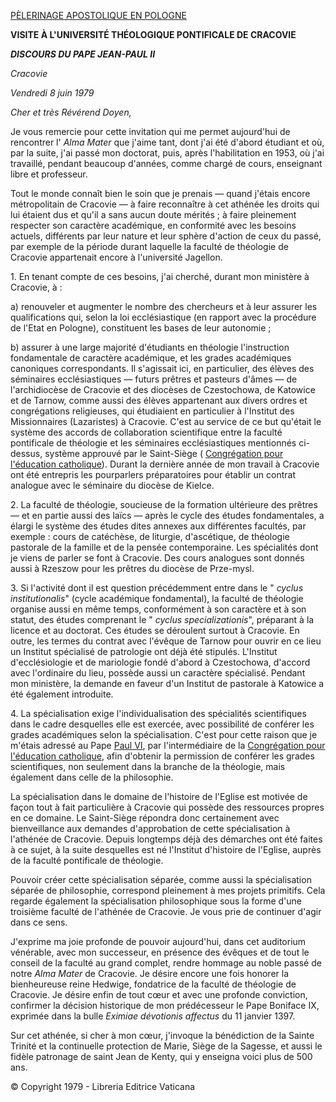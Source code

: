 [PÈLERINAGE APOSTOLIQUE EN POLOGNE](http://www.vatican.va/holy_father/john_paul_ii/travels/sub_index1979/trav_poland-1979_fr.htm)

**VISITE À L'UNIVERSITÉ THÉOLOGIQUE PONTIFICALE DE CRACOVIE**

***DISCOURS DU PAPE JEAN-PAUL II***

*Cracovie*

*Vendredi 8 juin 1979*

*Cher et très Révérend Doyen,*

Je vous remercie pour cette invitation qui me permet aujourd'hui de rencontrer l' *Alma Mater* que j'aime tant, dont j'ai été d'abord étudiant et où, par la suite, j'ai passé mon doctorat, puis, après l'habilitation en 1953, où j'ai travaillé, pendant beaucoup d'années, comme chargé de cours, enseignant libre et professeur.

Tout le monde connaît bien le soin que je prenais — quand j'étais encore métropolitain de Cracovie — à faire reconnaître à cet athénée les droits qui lui étaient dus et qu'il a sans aucun doute mérités ; à faire pleinement respecter son caractère académique, en conformité avec les besoins actuels, différents par leur nature et leur sphère d'action de ceux du passé, par exemple de la période durant laquelle la faculté de théologie de Cracovie appartenait encore à l'université Jagellon.

1\. En tenant compte de ces besoins, j'ai cherché, durant mon ministère à Cracovie, à :

a) renouveler et augmenter le nombre des chercheurs et à leur assurer les qualifications qui, selon la loi ecclésiastique (en rapport avec la procédure de l'Etat en Pologne), constituent les bases de leur autonomie ;

b) assurer à une large majorité d'étudiants en théologie l'instruction fondamentale de caractère académique, et les grades académiques canoniques correspondants. Il s'agissait ici, en particulier, des élèves des séminaires ecclésiastiques — futurs prêtres et pasteurs d'âmes — de l'archidiocèse de Cracovie et des diocèses de Czestochowa, de Katowice et de Tarnow, comme aussi des élèves appartenant aux divers ordres et congrégations religieuses, qui étudiaient en particulier à l'Institut des Missionnaires (Lazaristes) à Cracovie. C'est au service de ce but qu'était le système des accords de collaboration scientifique entre la faculté pontificale de théologie et les séminaires ecclésiastiques mentionnés ci-dessus, système approuvé par le Saint-Siège ( [Congrégation pour l'éducation catholique](http://www.vatican.va/roman_curia/congregations/ccatheduc/index_fr.htm)). Durant la dernière année de mon travail à Cracovie ont été entrepris les pourparlers préparatoires pour établir un contrat analogue avec le séminaire du diocèse de Kielce.

2. La faculté de théologie, soucieuse de la formation ultérieure des prêtres — et en partie aussi des laïcs — après le cycle des études fondamentales, a élargi le système des études dites annexes aux différentes facultés, par exemple : cours de catéchèse, de liturgie, d'ascétique, de théologie pastorale de la famille et de la pensée contemporaine. Les spécialités dont je viens de parler se font à Cracovie. Des cours analogues sont donnés aussi à Rzeszow pour les prêtres du diocèse de Prze-mysl.

3. Si l'activité dont il est question précédemment entre dans le " *cyclus institutionalis*" (cycle académique fondamental), la faculté de théologie organise aussi en même temps, conformément à son caractère et à son statut, des études comprenant le " *cyclus specializationis*", préparant à la licence et au doctorat. Ces études se déroulent surtout à Cracovie. En outre, les termes du contrat avec l'évêque de Tarnow pour ouvrir en ce lieu un Institut spécialisé de patrologie ont déjà été stipulés. L'Institut d'ecclésiologie et de mariologie fondé d'abord à Czestochowa, d'accord avec l'ordinaire du lieu, possède aussi un caractère spécialisé. Pendant mon ministère, la demande en faveur d'un Institut de pastorale à Katowice a été également introduite.

4. La spécialisation exige l'individualisation des spécialités scientifiques dans le cadre desquelles elle est exercée, avec possibilité de conférer les grades académiques selon la spécialisation. C'est pour cette raison que je m'étais adressé au Pape [Paul VI](http://www.vatican.va/holy_father/paul_vi/index_fr.htm), par l'intermédiaire de la [Congrégation pour l'éducation catholique](http://www.vatican.va/roman_curia/congregations/ccatheduc/index_fr.htm), afin d'obtenir la permission de conférer les grades scientifiques, non seulement dans la branche de la théologie, mais également dans celle de la philosophie.

La spécialisation dans le domaine de l'histoire de l'Eglise est motivée de façon tout à fait particulière à Cracovie qui possède des ressources propres en ce domaine. Le Saint-Siège répondra donc certainement avec bienveillance aux demandes d'approbation de cette spécialisation à l'athénée de Cracovie. Depuis longtemps déjà des démarches ont été faites à ce sujet, à la suite desquelles est né l'Institut d'histoire de l'Eglise, auprès de la faculté pontificale de théologie.

Pouvoir créer cette spécialisation séparée, comme aussi la spécialisation séparée de philosophie, correspond pleinement à mes projets primitifs. Cela regarde également la spécialisation philosophique sous la forme d'une troisième faculté de l'athénée de Cracovie. Je vous prie de continuer d'agir dans ce sens.

J'exprime ma joie profonde de pouvoir aujourd'hui, dans cet auditorium vénérable, avec mon successeur, en présence des évêques et de tout le conseil de la faculté au grand complet, rendre hommage au noble passé de notre *Alma Mater* de Cracovie. Je désire encore une fois honorer la bienheureuse reine Hedwige, fondatrice de la faculté de théologie de Cracovie. Je désire enfin de tout cœur et avec une profonde conviction, confirmer la décision historique de mon prédécesseur le Pape Boniface IX, exprimée dans la bulle *Eximiae dévotionis affectus* du 11 janvier 1397.

Sur cet athénée, si cher à mon cœur, j'invoque la bénédiction de la Sainte Trinité et la continuelle protection de Marie, Siège de la Sagesse, et aussi le fidèle patronage de saint Jean de Kenty, qui y enseigna voici plus de 500 ans.

© Copyright 1979 - Libreria Editrice Vaticana